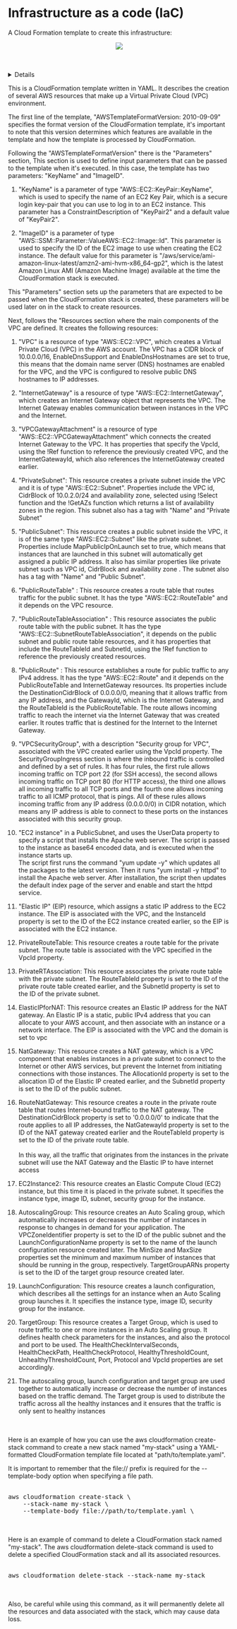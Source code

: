 # Infrastructure as a code (IaC) 





A Cloud Formation template to create this infrastructure:

<p align="center">
  <img src="https://github.com/otammato/project3_vpc_ec2_as_nat_igw/blob/main/Screenshot 2023-01-10 at 18.21.41.png" />
</p>
<br><br>

<details markdown=1><summary markdown="span">Details</summary>

``` tf

```
</details>

This is a CloudFormation template written in YAML. It describes the creation of several AWS resources that make up a Virtual Private Cloud (VPC) environment.


The first line of the template, "AWSTemplateFormatVersion: 2010-09-09" specifies the format version of the CloudFormation template, it's important to note that this version determines which features are available in the template and how the template is processed by CloudFormation.

Following the "AWSTemplateFormatVersion" there is the "Parameters" section, This section is used to define input parameters that can be passed to the template when it's executed. In this case, the template has two parameters: "KeyName" and "ImageID".

1. "KeyName" is a parameter of type "AWS::EC2::KeyPair::KeyName", which is used to specify the name of an EC2 Key Pair, which is a secure login key-pair that you can use to log in to an EC2 instance. This parameter has a ConstraintDescription of "KeyPair2" and a default value of "KeyPair2".

2. "ImageID" is a parameter of type "AWS::SSM::Parameter::ValueAWS::EC2::Image::Id". This parameter is used to specify the ID of the EC2 image to use when creating the EC2 instance. The default value for this parameter is "/aws/service/ami-amazon-linux-latest/amzn2-ami-hvm-x86_64-gp2", which is the latest Amazon Linux AMI (Amazon Machine Image) available at the time the CloudFormation stack is executed.

This "Parameters" section sets up the parameters that are expected to be passed when the CloudFormation stack is created, these parameters will be used later on in the stack to create resources.



Next, follows the "Resources section where the main components of the VPC are defined. It creates the following resources:

1. "VPC" is a resource of type "AWS::EC2::VPC", which creates a Virtual Private Cloud (VPC) in the AWS account. The VPC has a CIDR block of 10.0.0.0/16, EnableDnsSupport and EnableDnsHostnames are set to true, this means that the domain name server (DNS) hostnames are enabled for the VPC, and the VPC is configured to resolve public DNS hostnames to IP addresses.

2. "InternetGateway" is a resource of type "AWS::EC2::InternetGateway", which creates an Internet Gateway object that represents the VPC. The Internet Gateway enables communication between instances in the VPC and the Internet.

3. "VPCGatewayAttachment" is a resource of type "AWS::EC2::VPCGatewayAttachment" which connects the created Internet Gateway to the VPC. It has properties that specify the VpcId, using the !Ref function to reference the previously created VPC, and the InternetGatewayId, which also references the InternetGateway created earlier.

4. "PrivateSubnet": This resource creates a private subnet inside the VPC and it is of type "AWS::EC2::Subnet". Properties include the VPC id, CidrBlock of 10.0.2.0/24 and availability zone, selected using !Select function and the !GetAZs function which returns a list of availability zones in the region. This subnet also has a tag with "Name" and "Private Subnet"

5. "PublicSubnet": This resource creates a public subnet inside the VPC, it is of the same type "AWS::EC2::Subnet" like the private subnet. Properties include MapPublicIpOnLaunch set to true, which means that instances that are launched in this subnet will automatically get assigned a public IP address. It also has similar properties like private subnet such as VPC id, CidrBlock and availability zone . The subnet also has a tag with "Name" and "Public Subnet".

6. "PublicRouteTable" : This resource creates a route table that routes traffic for the public subnet. It has the type "AWS::EC2::RouteTable" and it depends on the VPC resource.

7. "PublicRouteTableAssociation" : This resource associates the public route table with the public subnet. It has the type "AWS::EC2::SubnetRouteTableAssociation", it depends on the public subnet and public route table resources, and it has properties that include the RouteTableId and SubnetId, using the !Ref function to reference the previously created resources.

8. "PublicRoute" : This resource establishes a route for public traffic to any IPv4 address. It has the type "AWS::EC2::Route" and it depends on the PublicRouteTable and InternetGateway resources. Its properties include the DestinationCidrBlock of 0.0.0.0/0, meaning that it allows traffic from any IP address, and the GatewayId, which is the Internet Gateway, and the RouteTableId is the PublicRouteTable. The route allows incoming traffic to reach the internet via the Internet Gateway that was created earlier. It routes traffic that is destined for the Internet to the Internet Gateway.

9. "VPCSecurityGroup", with a description "Security group for VPC", associated with the VPC created earlier using the VpcId property.
The SecurityGroupIngress section is where the inbound traffic is controlled and defined by a set of rules. It has four rules, the first rule allows incoming traffic on TCP port 22 (for SSH access), the second allows incoming traffic on TCP port 80 (for HTTP access), the third one allows all incoming traffic to all TCP ports and the fourth one allows incoming traffic to all ICMP protocol, that is pings. All of these rules allows incoming traffic from any IP address (0.0.0.0/0) in CIDR notation, which means any IP address is able to connect to these ports on the instances associated with this security group.

10. "EC2 instance" in a PublicSubnet, and uses the UserData property to specify a script that installs the Apache web server. The script is passed to the instance as base64 encoded data, and is executed when the instance starts up.<br>The script first runs the command "yum update -y" which updates all the packages to the latest version. Then it runs "yum install -y httpd" to install the Apache web server. After installation, the script then updates the default index page of the server and enable and start the httpd service.

11. "Elastic IP" (EIP) resource, which assigns a static IP address to the EC2 instance. The EIP is associated with the VPC, and the InstanceId property is set to the ID of the EC2 instance created earlier, so the EIP is associated with the EC2 instance.

12. PrivateRouteTable: This resource creates a route table for the private subnet. The route table is associated with the VPC specified in the VpcId property.

13. PrivateRTAssociation: This resource associates the private route table with the private subnet. The RouteTableId property is set to the ID of the private route table created earlier, and the SubnetId property is set to the ID of the private subnet.

14. ElasticIPforNAT: This resource creates an Elastic IP address for the NAT gateway. An Elastic IP is a static, public IPv4 address that you can allocate to your AWS account, and then associate with an instance or a network interface. The EIP is associated with the VPC and the domain is set to vpc

15. NatGateway: This resource creates a NAT gateway, which is a VPC component that enables instances in a private subnet to connect to the Internet or other AWS services, but prevent the Internet from initiating connections with those instances. The AllocationId property is set to the allocation ID of the Elastic IP created earlier, and the SubnetId property is set to the ID of the public subnet.

16. RouteNatGateway: This resource creates a route in the private route table that routes Internet-bound traffic to the NAT gateway. The DestinationCidrBlock property is set to '0.0.0.0/0' to indicate that the route applies to all IP addresses, the NatGatewayId property is set to the ID of the NAT gateway created earlier and the RouteTableId property is set to the ID of the private route table.
<br><br>In this way, all the traffic that originates from the instances in the private subnet will use the NAT Gateway and the Elastic IP to have internet access

17. EC2Instance2: This resource creates an Elastic Compute Cloud (EC2) instance, but this time it is placed in the private subnet. It specifies the instance type, image ID, subnet, security group for the instance.

18. AutoscalingGroup: This resource creates an Auto Scaling group, which automatically increases or decreases the number of instances in response to changes in demand for your application. The VPCZoneIdentifier property is set to the ID of the public subnet and the LaunchConfigurationName property is set to the name of the launch configuration resource created later. The MinSize and MaxSize properties set the minimum and maximum number of instances that should be running in the group, respectively. TargetGroupARNs property is set to the ID of the target group resource created later.

19. LaunchConfiguration: This resource creates a launch configuration, which describes all the settings for an instance when an Auto Scaling group launches it. It specifies the instance type, image ID, security group for the instance.

20. TargetGroup: This resource creates a Target Group, which is used to route traffic to one or more instances in an Auto Scaling group. It defines health check parameters for the instances, and also the protocol and port to be used. The HealthCheckIntervalSeconds, HealthCheckPath, HealthCheckProtocol, HealthyThresholdCount, UnhealthyThresholdCount, Port, Protocol and VpcId properties are set accordingly.

21. The autoscaling group, launch configuration and target group are used together to automatically increase or decrease the number of instances based on the traffic demand. The Target group is used to distribute the traffic across all the healthy instances and it ensures that the traffic is only sent to healthy instances
<br><br><br>

Here is an example of how you can use the aws cloudformation create-stack command to create a new stack named "my-stack" using a YAML-formatted CloudFormation template file located at "path/to/template.yaml".

It is important to remember that the file:// prefix is required for the --template-body option when specifying a file path.
<br><br>
<pre>aws cloudformation create-stack \
    --stack-name my-stack \
    --template-body file://path/to/template.yaml \
</pre>
<br><br>
Here is an example of command to delete a CloudFormation stack named "my-stack". The aws cloudformation delete-stack command is used to delete a specified CloudFormation stack and all its associated resources.
<br><br>
<pre>aws cloudformation delete-stack --stack-name my-stack
</pre>
<br><br>
Also, be careful while using this command, as it will permanently delete all the resources and data associated with the stack, which may cause data loss.
